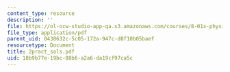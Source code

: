 ```yaml
---
content_type: resource
description: ''
file: https://ol-ocw-studio-app-qa.s3.amazonaws.com/courses/8-01x-physics-i-classical-mechanics-with-an-experimental-focus-fall-2002/18b9b77e19bc08b6a2a6da19cf97ca5c_2pract_sols.pdf
file_type: application/pdf
parent_uid: 0438632c-5c05-172a-947c-d8f10b05baef
resourcetype: Document
title: 2pract_sols.pdf
uid: 18b9b77e-19bc-08b6-a2a6-da19cf97ca5c
---
```

